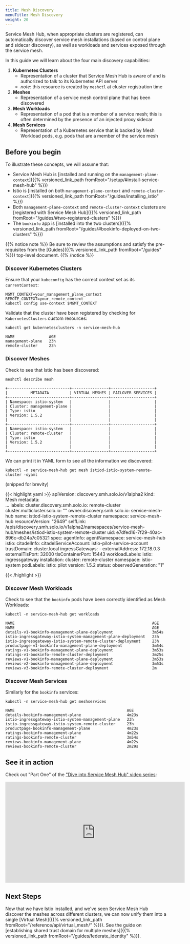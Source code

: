 ```yaml
---
title: Mesh Discovery
menuTitle: Mesh Discovery
weight: 20
---
```


Service Mesh Hub, when appropriate clusters are registered, can automatically discover service mesh installations (based on control plane and sidecar discovery), as well as workloads and services exposed through the service mesh.

In this guide we will learn about the four main discovery capabilities:

1. **Kubernetes Clusters**
    - Representation of a cluster that Service Mesh Hub is aware of and is authorized to
talk to its Kubernetes API server
    - *note*: this resource is created by `meshctl` at cluster registration time
2. **Meshes**
    - Representation of a service mesh control plane that has been discovered 
3. **Mesh Workloads**
    - Representation of a pod that is a member of a service mesh; this is often determined by the presence of
an injected proxy sidecar
4. **Mesh Services**
    - Representation of a Kubernetes service that is backed by Mesh Workload pods, e.g.
pods that are a member of the service mesh


## Before you begin
To illustrate these concepts, we will assume that:

* Service Mesh Hub is [installed and running on the `management-plane-context`]({{% versioned_link_path fromRoot="/setup/#install-service-mesh-hub" %}})
* Istio is [installed on both `management-plane-context` and `remote-cluster-context`]({{% versioned_link_path fromRoot="/guides/installing_istio" %}})
* Both `management-plane-context` and `remote-cluster-context` clusters are [registered with Service Mesh Hub]({{% versioned_link_path fromRoot="/guides/#two-registered-clusters" %}})
* The `bookinfo` app is [installed into the two clusters]({{% versioned_link_path fromRoot="/guides/#bookinfo-deployed-on-two-clusters" %}})


{{% notice note %}}
Be sure to review the assumptions and satisfy the pre-requisites from the [Guides]({{% versioned_link_path fromRoot="/guides" %}}) top-level document.
{{% /notice %}}

### Discover Kubernetes Clusters

Ensure that your `kubeconfig` has the correct context set as its `currentContext`:

```shell
MGMT_CONTEXT=your_management_plane_context
REMOTE_CONTEXT=your_remote_context
kubectl config use-context $MGMT_CONTEXT
```

Validate that the cluster have been registered by checking for `KubernetesClusters` custom resources:

```shell
kubectl get kubernetesclusters -n service-mesh-hub
```

```shell
NAME               AGE
management-plane   23h
remote-cluster     23h
```

### Discover Meshes

Check to see that Istio has been discovered:

```shell
meshctl describe mesh
```

```
+---------------------------+----------------+-------------------+
|          METADATA         | VIRTUAL MESHES | FAILOVER SERVICES |
+---------------------------+----------------+-------------------+
| Namespace: istio-system   |                |                   |
| Cluster: management-plane |                |                   |
| Type: istio               |                |                   |
| Version: 1.5.2            |                |                   |
|                           |                |                   |
+---------------------------+----------------+-------------------+
| Namespace: istio-system   |                |                   |
| Cluster: remote-cluster   |                |                   |
| Type: istio               |                |                   |
| Version: 1.5.2            |                |                   |
|                           |                |                   |
+---------------------------+----------------+-------------------+
```

We can print it in YAML form to see all the information we discovered:

```shell
kubectl -n service-mesh-hub get mesh istiod-istio-system-remote-cluster -oyaml
```

(snipped for brevity)

{{< highlight yaml >}}
apiVersion: discovery.smh.solo.io/v1alpha2
kind: Mesh
metadata:  
  ... 
  labels:
    cluster.discovery.smh.solo.io: remote-cluster
    cluster.multicluster.solo.io: ""
    owner.discovery.smh.solo.io: service-mesh-hub
  name: istiod-istio-system-remote-cluster
  namespace: service-mesh-hub
  resourceVersion: "2649"
  selfLink: /apis/discovery.smh.solo.io/v1alpha2/namespaces/service-mesh-hub/meshes/istiod-istio-system-remote-cluster
  uid: e7dfed16-7f29-40ac-896c-db24a7c05321
spec:
  agentInfo:
    agentNamespace: service-mesh-hub
  istio:
    citadelInfo:
      citadelServiceAccount: istio-pilot-service-account
      trustDomain: cluster.local
    ingressGateways:
    - externalAddress: 172.18.0.3
      externalTlsPort: 32000
      tlsContainerPort: 15443
      workloadLabels:
        istio: ingressgateway
    installation:
      cluster: remote-cluster
      namespace: istio-system
      podLabels:
        istio: pilot
      version: 1.5.2
status:
  observedGeneration: "1"

{{< /highlight >}}

### Discover Mesh Workloads

Check to see that the `bookinfo` pods have been correctly identified as Mesh Workloads:

```shell
kubectl -n service-mesh-hub get workloads
```

```
NAME                                                            AGE
NAME                                                            AGE
details-v1-bookinfo-management-plane-deployment                 3m54s
istio-ingressgateway-istio-system-management-plane-deployment   23h
istio-ingressgateway-istio-system-remote-cluster-deployment     23h
productpage-v1-bookinfo-management-plane-deployment             3m54s
ratings-v1-bookinfo-management-plane-deployment                 3m53s
ratings-v1-bookinfo-remote-cluster-deployment                   3m25s
reviews-v1-bookinfo-management-plane-deployment                 3m53s
reviews-v2-bookinfo-management-plane-deployment                 3m53s
reviews-v3-bookinfo-remote-cluster-deployment                   2m
```

### Discover Mesh Services

Similarly for the `bookinfo` services:

```shell
kubectl -n service-mesh-hub get meshservices
```

```
NAME                                                 AGE
details-bookinfo-management-plane                    4m23s
istio-ingressgateway-istio-system-management-plane   23h
istio-ingressgateway-istio-system-remote-cluster     23h
productpage-bookinfo-management-plane                4m23s
ratings-bookinfo-management-plane                    4m22s
ratings-bookinfo-remote-cluster                      3m54s
reviews-bookinfo-management-plane                    4m22s
reviews-bookinfo-remote-cluster                      2m29s
```

## See it in action

Check out "Part One" of the ["Dive into Service Mesh Hub" video series](https://www.youtube.com/watch?v=4sWikVELr5M&list=PLBOtlFtGznBjr4E9xYHH9eVyiOwnk1ciK):

<iframe width="560" height="315" src="https://www.youtube.com/embed/4sWikVELr5M" frameborder="0" allow="accelerometer; autoplay; encrypted-media; gyroscope; picture-in-picture" allowfullscreen></iframe>

## Next Steps

Now that we have Istio installed, and we've seen Service Mesh Hub discover the meshes across different clusters, we can now unify them into a single [Virtual Mesh]({{% versioned_link_path fromRoot="/reference/api/virtual_mesh/" %}}). See the guide on [establishing shared trust domain for multiple meshes]({{% versioned_link_path fromRoot="/guides/federate_identity" %}}).
